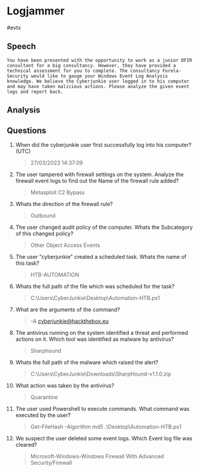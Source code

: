 # Logjammer

#evtx

## Speech
```
You have been presented with the opportunity to work as a junior DFIR consultant for a big consultancy. However, they have provided a technical assessment for you to complete. The consultancy Forela-Security would like to gauge your Windows Event Log Analysis knowledge. We believe the Cyberjunkie user logged in to his computer and may have taken malicious actions. Please analyze the given event logs and report back.
```

## Analysis

## Questions
1. When did the cyberjunkie user first successfully log into his computer? (UTC)
    > 27/03/2023 14:37:09
2. The user tampered with firewall settings on the system. Analyze the firewall event logs to find out the Name of the firewall rule added?
    > Metasploit C2 Bypass
3. Whats the direction of the firewall rule?
    > Outbound
4. The user changed audit policy of the computer. Whats the Subcategory of this changed policy?
    > Other Object Access Events
5. The user "cyberjunkie" created a scheduled task. Whats the name of this task?
    > HTB-AUTOMATION
6. Whats the full path of the file which was scheduled for the task?
    > C:\Users\CyberJunkie\Desktop\Automation-HTB.ps1
7. What are the arguments of the command?
    > -A cyberjunkie@hackthebox.eu
8. The antivirus running on the system identified a threat and performed actions on it. Which tool was identified as malware by antivirus?
    > Sharphound
9. Whats the full path of the malware which raised the alert?
    > C:\Users\CyberJunkie\Downloads\SharpHound-v1.1.0.zip
10. What action was taken by the antivirus?
    > Quarantine
11. The user used Powershell to execute commands. What command was executed by the user?
    > Get-FileHash -Algorithm md5 .\Desktop\Automation-HTB.ps1
12. We suspect the user deleted some event logs. Which Event log file was cleared?
    > Microsoft-Windows-Windows Firewall With Advanced Security/Firewall